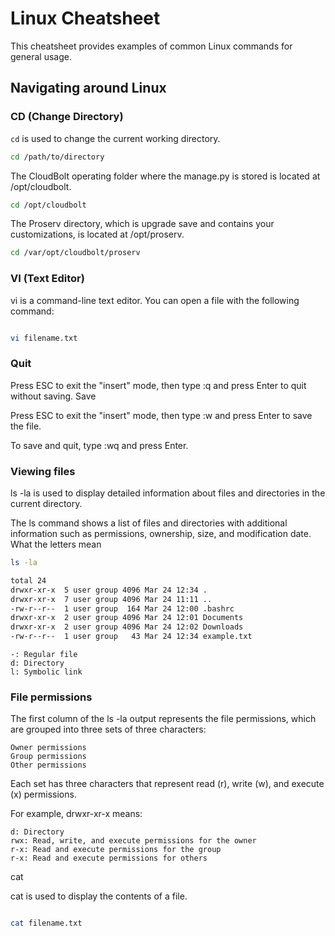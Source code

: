 # Linux Cheatsheet

This cheatsheet provides examples of common Linux commands for general usage.

## Navigating around Linux

### CD (Change Directory)

`cd` is used to change the current working directory.

```bash
cd /path/to/directory
```

The CloudBolt operating folder where the manage.py is stored is located at /opt/cloudbolt.
```bash
cd /opt/cloudbolt
```

The Proserv directory, which is upgrade save and contains your customizations, is located at /opt/proserv.
```bash
cd /var/opt/cloudbolt/proserv
```
### VI (Text Editor)

vi is a command-line text editor. You can open a file with the following command:

```bash

vi filename.txt
```
### Quit

Press ESC to exit the "insert" mode, then type :q and press Enter to quit without saving.
Save

Press ESC to exit the "insert" mode, then type :w and press Enter to save the file.

To save and quit, type :wq and press Enter.


### Viewing files

ls -la is used to display detailed information about files and directories in the current directory.

The ls command shows a list of files and directories with additional information such as permissions, ownership, size, and modification date.
What the letters mean
```bash
ls -la

total 24
drwxr-xr-x  5 user group 4096 Mar 24 12:34 .
drwxr-xr-x  7 user group 4096 Mar 24 11:11 ..
-rw-r--r--  1 user group  164 Mar 24 12:00 .bashrc
drwxr-xr-x  2 user group 4096 Mar 24 12:01 Documents
drwxr-xr-x  2 user group 4096 Mar 24 12:02 Downloads
-rw-r--r--  1 user group   43 Mar 24 12:34 example.txt
```
    -: Regular file
    d: Directory
    l: Symbolic link

### File permissions

The first column of the ls -la output represents the file permissions, which are grouped into three sets of three characters:

    Owner permissions
    Group permissions
    Other permissions

Each set has three characters that represent read (r), write (w), and execute (x) permissions.

For example, drwxr-xr-x means:

    d: Directory
    rwx: Read, write, and execute permissions for the owner
    r-x: Read and execute permissions for the group
    r-x: Read and execute permissions for others

cat

cat is used to display the contents of a file.

```bash

cat filename.txt
```
